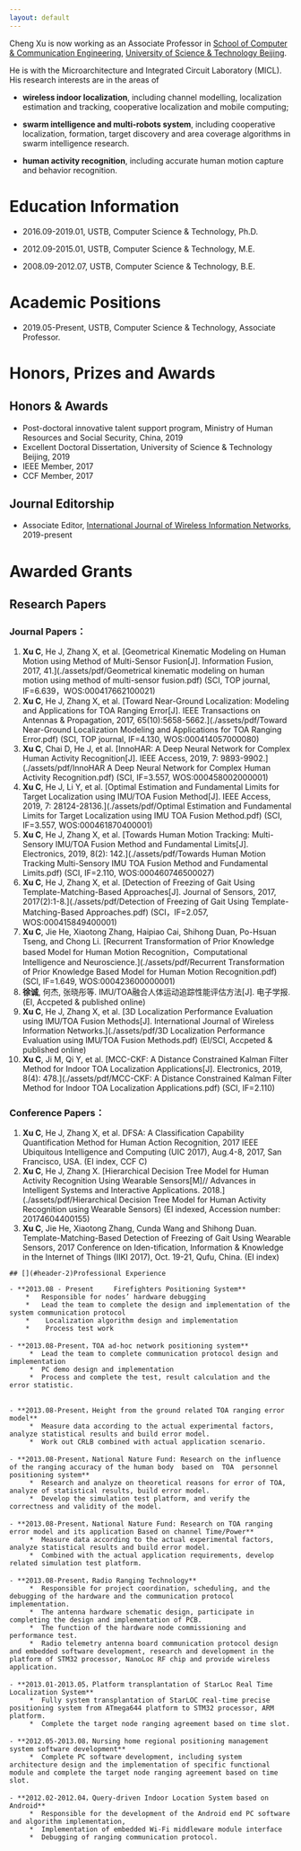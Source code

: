```yaml
---
layout: default
---
```


Cheng Xu is now working as an Associate Professor in [School of Computer & Communication Engineering](http://scce.ustb.edu.cn/), [University of Science & Technology Beijing](https://www.ustb.edu.cn).

He is with the Microarchitecture and Integrated Circuit Laboratory (MICL). His research interests are in the areas of 

* **wireless indoor localization**, including channel modelling, localization estimation and tracking, cooperative localization and mobile computing; 

* **swarm intelligence and multi-robots system**, including cooperative localization, formation, target discovery and area coverage algorithms in swarm intelligence research.

* **human activity recognition**, including accurate human motion capture and behavior recognition.

# [](#header-1)Education Information

- 2016.09-2019.01, USTB, Computer Science & Technology, Ph.D.

- 2012.09-2015.01, USTB, Computer Science & Technology, M.E.

- 2008.09-2012.07, USTB, Computer Science & Technology, B.E.

# [](#header-1)Academic Positions

- 2019.05-Present, USTB, Computer Science & Technology, Associate Professor.

# [](#header-1)Honors, Prizes and Awards
## [](#header-2) Honors & Awards
- Post-doctoral innovative talent support program, Ministry of Human Resources and Social Security, China, 2019
- Excellent Doctoral Dissertation, University of Science & Technology Beijing, 2019
- IEEE Member, 2017
- CCF Member, 2017

## [](#header-2) Journal Editorship
- Associate Editor, [International Journal of Wireless Information Networks](https://link.springer.com/journal/10776), 2019-present

# [](#header-1)Awarded Grants

## [](#header-2)Research Papers

### Journal Papers：
1. **Xu C**, He J, Zhang X, et al. [Geometrical Kinematic Modeling on Human Motion using Method of Multi-Sensor Fusion[J]. Information Fusion, 2017, 41.](./assets/pdf/Geometrical kinematic modeling on human motion using method of multi-sensor fusion.pdf)
(SCI, TOP journal, IF=6.639，WOS:000417662100021)
1. **Xu C**, He J, Zhang X, et al. [Toward Near-Ground Localization: Modeling and Applications for TOA Ranging Error\[J\]. IEEE Transactions on Antennas & Propagation, 2017, 65(10):5658-5662.](./assets/pdf/Toward Near-Ground Localization Modeling and Applications for TOA Ranging Error.pdf) (SCI, TOP journal, IF=4.130, WOS:000414057000080)
1. **Xu C**, Chai D, He J, et al. [InnoHAR: A Deep Neural Network for Complex Human Activity Recognition[J]. IEEE Access, 2019, 7: 9893-9902.](./assets/pdf/InnoHAR A Deep Neural Network for Complex Human Activity Recognition.pdf) 
 (SCI, IF=3.557, WOS:000458002000001)
1. **Xu C**, He J, Li Y, et al. [Optimal Estimation and Fundamental Limits for Target Localization using IMU/TOA Fusion Method[J]. IEEE Access, 2019, 7: 28124-28136.](./assets/pdf/Optimal Estimation and Fundamental Limits for Target Localization using IMU TOA Fusion Method.pdf) 
 (SCI, IF=3.557, WOS:000461870400001)
1. **Xu C**, He J, Zhang X, et al. [Towards Human Motion Tracking: Multi-Sensory IMU/TOA Fusion Method and Fundamental Limits[J]. Electronics, 2019, 8(2): 142.](./assets/pdf/Towards Human Motion Tracking Multi-Sensory IMU TOA Fusion Method and Fundamental Limits.pdf) 
(SCI, IF=2.110, WOS:000460746500027) 
1. **Xu C**, He J, Zhang X, et al. [Detection of Freezing of Gait Using Template-Matching-Based Approaches\[J\]. Journal of Sensors, 2017, 2017(2):1-8.](./assets/pdf/Detection of Freezing of Gait Using Template-Matching-Based Approaches.pdf) 
(SCI，IF=2.057, WOS:000415849400001)  
1. **Xu C**, Jie He, Xiaotong Zhang, Haipiao Cai, Shihong Duan, Po-Hsuan Tseng, and Chong Li. [Recurrent Transformation of Prior Knowledge based Model for Human Motion Recognition，Computational Intelligence and Neuroscience.](./assets/pdf/Recurrent Transformation of Prior Knowledge Based Model for Human Motion Recognition.pdf)
 (SCI, IF=1.649, WOS:000423600000001)      
1. **徐诚**, 何杰, 张晓彤等. IMU/TOA融合人体运动追踪性能评估方法[J]. 电子学报. (EI, Accpeted & published online)
1. **Xu C**, He J, Zhang X, et al. [3D Localization Performance Evaluation using IMU/TOA Fusion Methods[J]. International Journal of Wireless Information Networks.](./assets/pdf/3D Localization Performance Evaluation using IMU/TOA Fusion Methods.pdf) (EI/SCI, Accpeted & published online)
1. **Xu C**, Ji M, Qi Y, et al. [MCC-CKF: A Distance Constrained Kalman Filter Method for Indoor TOA Localization Applications[J]. Electronics, 2019, 8(4): 478.](./assets/pdf/MCC-CKF: A Distance Constrained Kalman Filter Method for Indoor TOA Localization Applications.pdf)
(SCI, IF=2.110)   

### Conference Papers：
1. **Xu C**, He J, Zhang X, et al. DFSA: A Classification Capability Quantification Method for Human Action Recognition, 2017 IEEE Ubiquitous Intelligence and Computing (UIC 2017), Aug.4-8, 2017, San Francisco, USA. (EI index, CCF C)
1. **Xu C**, He J, Zhang X. [Hierarchical Decision Tree Model for Human Activity Recognition Using Wearable Sensors[M]// Advances in Intelligent Systems and Interactive Applications. 2018.](./assets/pdf/Hierarchical Decision Tree Model for Human Activity Recognition using Wearable Sensors) (EI indexed, Accession number: 20174604400155)
1. **Xu C**, Jie He, Xiaotong Zhang, Cunda Wang and Shihong Duan. Template-Matching-Based Detection of Freezing of Gait Using Wearable Sensors, 2017 Conference on Iden-tification, Information & Knowledge in the Internet of Things (IIKI 2017), Oct. 19-21, Qufu, China. (EI index)

```
## [](#header-2)Professional Experience

- **2013.08 - Present     Firefighters Positioning System**
	*	Responsible for nodes’ hardware debugging
	*	Lead the team to complete the design and implementation of the system communication protocol
	*	 Localization algorithm design and implementation
	*	 Process test work

- **2013.08-Present，TOA ad-hoc network positioning system** 
	 *	Lead the team to complete communication protocol design and implementation
	 *	PC demo design and implementation
	 *	Process and complete the test, result calculation and the error statistic.


- **2013.08-Present，Height from the ground related TOA ranging error model**
	 *	Measure data according to the actual experimental factors, analyze statistical results and build error model.
	 *	Work out CRLB combined with actual application scenario.

- **2013.08-Present，National Nature Fund: Research on the influence of the ranging accuracy of the human body  based on  TOA  personnel positioning system**
	 *	Research and analyze on theoretical reasons for error of TOA, analyze of statistical results, build error model.
	 *	Develop the simulation test platform, and verify the correctness and validity of the model.
  
- **2013.08-Present，National Nature Fund: Research on TOA ranging error model and its application Based on channel Time/Power**
	 *	Measure data according to the actual experimental factors, analyze statistical results and build error model.
	 *	Combined with the actual application requirements, develop related simulation test platform.

- **2013.08-Present，Radio Ranging Technology**  
	 *	Responsible for project coordination, scheduling, and the debugging of the hardware and the communication protocol implementation.
	 *	The antenna hardware schematic design, participate in completing the design and implementation of PCB.
	 *	The function of the hardware node commissioning and performance test.
	 *	Radio telemetry antenna board communication protocol design and embedded software development, research and development in the platform of STM32 processor, NanoLoc RF chip and provide wireless application.

- **2013.01-2013.05，Platform transplantation of StarLoc Real Time Localization System**
	 *	Fully system transplantation of StarLOC real-time precise positioning system from ATmega644 platform to STM32 processor, ARM platform. 
	 *	Complete the target node ranging agreement based on time slot.

- **2012.05-2013.08，Nursing home regional positioning management system software development** 
	 *	Complete PC software development, including system architecture design and the implementation of specific functional module and complete the target node ranging agreement based on time slot.

- **2012.02-2012.04，Query-driven Indoor Location System based on Android**
	 *	Responsible for the development of the Android end PC software and algorithm implementation,
	 *	Implementation of embedded Wi-Fi middleware module interface
	 *	Debugging of ranging communication protocol.
```

<!--
```js
// Javascript code with syntax highlighting.
var fun = function lang(l) {
  dateformat.i18n = require('./lang/' + l)
  return true;
}
```

```ruby
# Ruby code with syntax highlighting
GitHubPages::Dependencies.gems.each do |gem, version|
  s.add_dependency(gem, "= #{version}")
end
```

#### [](#header-4)Header 4

*   This is an unordered list following a header.
*   This is an unordered list following a header.
*   This is an unordered list following a header.

##### [](#header-5)Header 5

1.  This is an ordered list following a header.
2.  This is an ordered list following a header.
3.  This is an ordered list following a header.

###### [](#header-6)Header 6

| head1        | head two          | three |
|:-------------|:------------------|:------|
| ok           | good swedish fish | nice  |
| out of stock | good and plenty   | nice  |
| ok           | good `oreos`      | hmm   |
| ok           | good `zoute` drop | yumm  |

### There's a horizontal rule below this.

* * *

### Here is an unordered list:

*   Item foo
*   Item bar
*   Item baz
*   Item zip

### And an ordered list:

1.  Item one
1.  Item two
1.  Item three
1.  Item four

### And a nested list:

- level 1 item
  - level 2 item
  - level 2 item
    - level 3 item
    - level 3 item
- level 1 item
  - level 2 item
  - level 2 item
  - level 2 item
- level 1 item
  - level 2 item
  - level 2 item
- level 1 item

### Small image

![](https://assets-cdn.github.com/images/icons/emoji/octocat.png)

### Large image

![](https://guides.github.com/activities/hello-world/branching.png)


### Definition lists can be used with HTML syntax.

<dl>
<dt>Name</dt>
<dd>Godzilla</dd>
<dt>Born</dt>
<dd>1952</dd>
<dt>Birthplace</dt>
<dd>Japan</dd>
<dt>Color</dt>
<dd>Green</dd>
</dl>

```
Long, single-line code blocks should not wrap. They should horizontally scroll if they are too long. This line should be long enough to demonstrate this.
```

```
The final element.
```
-->
